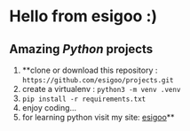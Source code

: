 # Hello from **esigoo** :)
## Amazing *Python* projects 
1. **clone or download this repository : `https://github.com/esigoo/projects.git`
2. create a virtualenv : `python3 -m venv .venv`
3. `pip install -r requirements.txt`
4. enjoy coding...
5. for learning python visit my site: [esigoo](https://esigoo.ir)**
